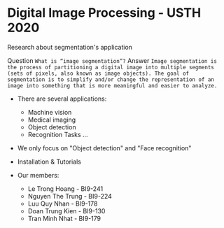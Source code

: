 # Digital Image Processing - USTH 2020
Research about segmentation's application

Question
```What is “image segmentation”?```
Answer
```Image segmentation is the process of partitioning a digital image into multiple segments (sets of pixels, also known as image objects). The goal of segmentation is to simplify and/or change the representation of an image into something that is more meaningful and easier to analyze.```
- There are several applications:
    - Machine vision
    - Medical imaging
    - Object detection
    - Recognition Tasks
    ...
- We only focus on "Object detection" and "Face recognition"

- Installation & Tutorials <update soon>

- Our members:
    + Le Trong Hoang - BI9-241
    + Nguyen The Trung - BI9-224
    + Luu Quy Nhan - BI9-178
    + Doan Trung Kien - BI9-130
    + Tran Minh Nhat - BI9-179
